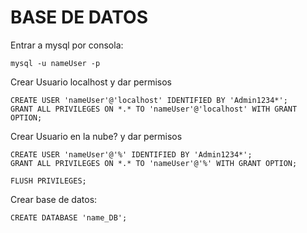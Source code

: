 # BASE DE DATOS

Entrar a mysql por consola:

    mysql -u nameUser -p

Crear Usuario localhost y dar permisos

    CREATE USER 'nameUser'@'localhost' IDENTIFIED BY 'Admin1234*';
    GRANT ALL PRIVILEGES ON *.* TO 'nameUser'@'localhost' WITH GRANT OPTION;

Crear Usuario en la nube? y dar permisos
    
    CREATE USER 'nameUser'@'%' IDENTIFIED BY 'Admin1234*';
    GRANT ALL PRIVILEGES ON *.* TO 'nameUser'@'%' WITH GRANT OPTION;

    FLUSH PRIVILEGES;


Crear base de datos:
    
    CREATE DATABASE 'name_DB';

